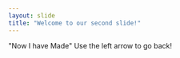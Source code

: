 ```yaml
---
layout: slide
title: "Welcome to our second slide!"
---
```

"Now I have Made"
Use the left arrow to go back!
